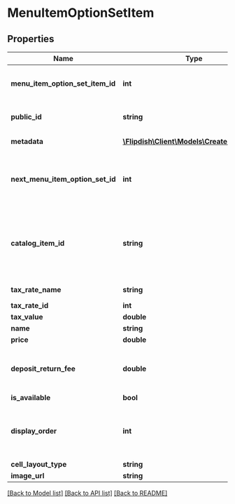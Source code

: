 # MenuItemOptionSetItem

## Properties
Name | Type | Description | Notes
------------ | ------------- | ------------- | -------------
**menu_item_option_set_item_id** | **int** | Menu item option set item identifier | [optional] 
**public_id** | **string** | Permanent reference to the item. | [optional] 
**metadata** | [**\Flipdish\\Client\Models\CreateMetadata[]**](CreateMetadata.md) | List of metadata | [optional] 
**next_menu_item_option_set_id** | **int** | if null, next option set is next. if -1, this is the final option set | [optional] 
**catalog_item_id** | **string** | Catalog item Id when the OptionSet is associated to a Product | [optional] 
**tax_rate_name** | **string** | Tax rate name | [optional] 
**tax_rate_id** | **int** |  | [optional] 
**tax_value** | **double** |  | [optional] 
**name** | **string** | Name | [optional] 
**price** | **double** | Price | [optional] 
**deposit_return_fee** | **double** | An optional fee that can be added to the price of the item. | [optional] 
**is_available** | **bool** | Is available | [optional] 
**display_order** | **int** | Display order. Displayed in ascending order. | [optional] 
**cell_layout_type** | **string** | Small | Medium | Large  Affects the layout of the menu. | [optional] 
**image_url** | **string** | Image url | [optional] 

[[Back to Model list]](../README.md#documentation-for-models) [[Back to API list]](../README.md#documentation-for-api-endpoints) [[Back to README]](../README.md)


